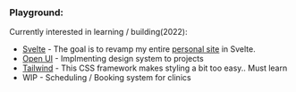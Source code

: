### Playground:

Currently interested in learning / building(2022):

* [Svelte](https://svelte.dev/) - The goal is to revamp my entire [personal site](juhangsin.net) in Svelte.
* [Open UI](https://open-ui.org/) - Implmenting design system to projects
* [Tailwind](https://tailwindcss.com/) - This CSS framework makes styling a bit too easy.. Must learn
* WIP - Scheduling / Booking system for clinics
